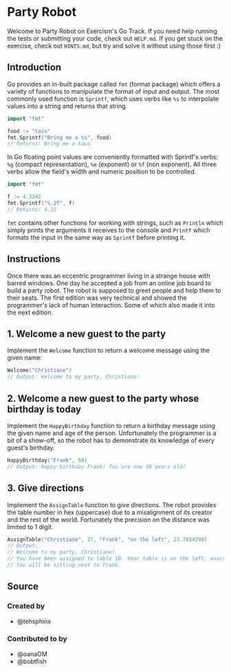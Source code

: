 # Party Robot

Welcome to Party Robot on Exercism's Go Track.
If you need help running the tests or submitting your code, check out `HELP.md`.
If you get stuck on the exercise, check out `HINTS.md`, but try and solve it without using those first :)

## Introduction

Go provides an in-built package called `fmt` (format package) which offers a variety of functions to manipulate the format of input and output.
The most commonly used function is `Sprintf`, which uses verbs like `%s` to interpolate values into a string and returns that string.

```go
import "fmt"

food := "taco"
fmt.Sprintf("Bring me a %s", food)
// Returns: Bring me a taco
```

In Go floating point values are conveniently formatted with Sprintf's verbs: `%g` (compact representation), `%e` (exponent) or `%f` (non exponent).
All three verbs allow the field's width and numeric position to be controlled.

```go
import "fmt"

f := 4.3242
fmt.Sprintf("%.2f", f)
// Returns: 4.32
```

`fmt` contains other functions for working with strings, such as `Println` which simply prints the arguments it receives to the console and `Printf` which formats the input in the same way as `Sprintf` before printing it.

## Instructions

Once there was an eccentric programmer living in a strange house with barred windows.
One day he accepted a job from an online job board to build a party robot. The
robot is supposed to greet people and help them to their seats. The first edition
was very technical and showed the programmer's lack of human interaction. Some of
which also made it into the next edition.

## 1. Welcome a new guest to the party

Implement the `Welcome` function to return a welcome message using the given name:

```go
Welcome("Christiane")
// Output: Welcome to my party, Christiane!
```

## 2. Welcome a new guest to the party whose birthday is today

Implement the `HappyBirthday` function to return a birthday message using the given name and age of the person.
Unfortunately the programmer is a bit of a show-off, so the robot has to demonstrate its knowledge of every guest's birthday.

```go
HappyBirthday("Frank", 58)
// Output: Happy birthday Frank! You are now 58 years old!
```

## 3. Give directions

Implement the `AssignTable` function to give directions. The robot provides the table number in hex (uppercase)
due to a misalignment of its creator and the rest of the world. Fortunately the precision on the distance
was limited to 1 digit.

```go
AssignTable("Christiane", 27, "Frank", "on the left", 23.7834298)
// Output:
// Welcome to my party, Christiane!
// You have been assigned to table 1B. Your table is on the left, exactly 23.8 meters from here.
// You will be sitting next to Frank.
```

## Source

### Created by

- @tehsphinx

### Contributed to by

- @oanaOM
- @bobtfish
